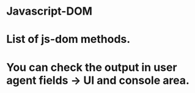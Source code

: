 # Javascript-DOM

# List of js-dom methods.

# You can check the output in user agent fields -> UI and console area.